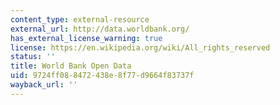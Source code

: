 ```yaml
---
content_type: external-resource
external_url: http://data.worldbank.org/
has_external_license_warning: true
license: https://en.wikipedia.org/wiki/All_rights_reserved
status: ''
title: World Bank Open Data
uid: 9724ff08-8472-438e-8f77-d9664f83737f
wayback_url: ''
---
```

